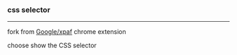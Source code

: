 ### css selector

------

fork from [Google/xpaf](https://github.com/google/xpaf) chrome extension

choose show the CSS selector
